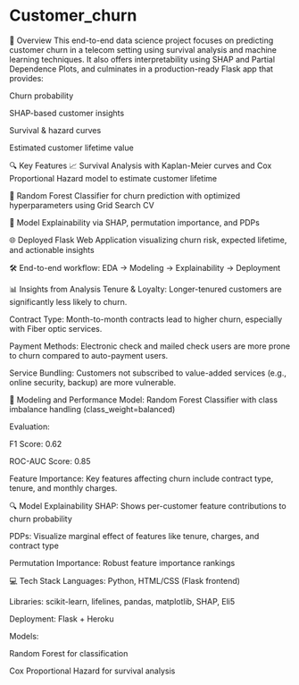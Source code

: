 # Customer_churn
📌 Overview
This end-to-end data science project focuses on predicting customer churn in a telecom setting using survival analysis and machine learning techniques. It also offers interpretability using SHAP and Partial Dependence Plots, and culminates in a production-ready Flask app that provides:

Churn probability

SHAP-based customer insights

Survival & hazard curves

Estimated customer lifetime value

🔍 Key Features
📈 Survival Analysis with Kaplan-Meier curves and Cox Proportional Hazard model to estimate customer lifetime

🤖 Random Forest Classifier for churn prediction with optimized hyperparameters using Grid Search CV

🧠 Model Explainability via SHAP, permutation importance, and PDPs

🌐 Deployed Flask Web Application visualizing churn risk, expected lifetime, and actionable insights

🛠️ End-to-end workflow: EDA → Modeling → Explainability → Deployment

📊 Insights from Analysis
Tenure & Loyalty: Longer-tenured customers are significantly less likely to churn.

Contract Type: Month-to-month contracts lead to higher churn, especially with Fiber optic services.

Payment Methods: Electronic check and mailed check users are more prone to churn compared to auto-payment users.

Service Bundling: Customers not subscribed to value-added services (e.g., online security, backup) are more vulnerable.

🤖 Modeling and Performance
Model: Random Forest Classifier with class imbalance handling (class_weight=balanced)

Evaluation:

F1 Score: 0.62

ROC-AUC Score: 0.85

Feature Importance: Key features affecting churn include contract type, tenure, and monthly charges.

🔍 Model Explainability
SHAP: Shows per-customer feature contributions to churn probability

PDPs: Visualize marginal effect of features like tenure, charges, and contract type

Permutation Importance: Robust feature importance rankings

💻 Tech Stack
Languages: Python, HTML/CSS (Flask frontend)

Libraries: scikit-learn, lifelines, pandas, matplotlib, SHAP, Eli5

Deployment: Flask + Heroku

Models:

Random Forest for classification

Cox Proportional Hazard for survival analysis

